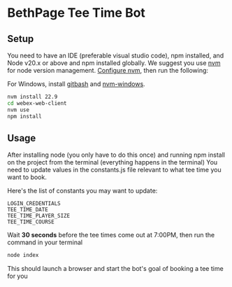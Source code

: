 # BethPage Tee Time Bot

## Setup

You need to have an IDE (preferable visual studio code), npm installed, and Node v20.x or above and npm installed globally. We suggest you use [nvm](https://github.com/creationix/nvm) for node version management. [Configure nvm](#configuring-nvm), then run the following:

For Windows, install [gitbash](https://git-scm.com/downloads) and [nvm-windows](https://github.com/coreybutler/nvm-windows).

```bash
nvm install 22.9
cd webex-web-client
nvm use
npm install
```

## Usage

After installing node (you only have to do this once) and running npm install on the project from the terminal (everything happens in the terminal)
You need to update values in the constants.js file relevant to what tee time you want to book.

Here's the list of constants you may want to update:

```
LOGIN_CREDENTIALS
TEE_TIME_DATE
TEE_TIME_PLAYER_SIZE
TEE_TIME_COURSE
```

Wait **30 seconds** before the tee times come out at 7:00PM, then run the command in your terminal

```bash
node index
```

This should launch a browser and start the bot's goal of booking a tee time for you
